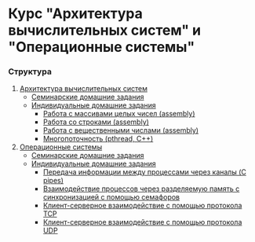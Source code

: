 # Курс "Архитектура вычислительных систем" и "Операционные системы"

### Структура
1) [Архитектура вычислительных систем](src/avs)
    * [Семинарские домашние задания](src/avs/avs_sem_hw)
    * [Индивидуальные домашние задания](src/avs/avs_individual_hw)
      * [Работа с массивами целых чисел (assembly)](src/avs/avs_individual_hw/hw1)
      * [Работа со строками (аssembly)](src/avs/avs_individual_hw/hw2)
      * [Работа с вещественными числами (assembly)](src/avs/avs_individual_hw/hw3)
      * [Многопоточность (pthread, C++)](src/avs/avs_individual_hw/hw4)
2) [Операционные системы](src/os)
    * [Семинарские домашние задания](src/os/os_sem_hw)
    * [Индивидуальные домашние задания](src/os/os_individual_hw)
      * [Передача информации между процессами через каналы (C pipes)](src/os/os_individual_hw/hw1)
      * [Взаимодействие процессов через разделяемую память с синхронизацией с помощью семафоров](src/os/os_individual_hw/hw2)
      * [Клиент-серверное взаимодействие с помощью протокола TCP](src/os/os_individual_hw/hw3)
      * [Клиент-серверное взаимодействие с помощью протокола UDP](src/os/os_individual_hw/hw4)